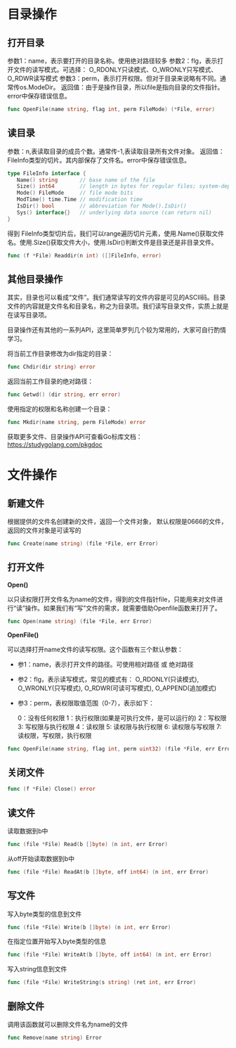 
# 目录操作

## 打开目录

参数1：name，表示要打开的目录名称。使用绝对路径较多
参数2：flg，表示打开文件的读写模式。可选择：
    O_RDONLY只读模式、O_WRONLY只写模式、O_RDWR读写模式
参数3：perm，表示打开权限。但对于目录来说略有不同。通常传os.ModeDir。
返回值：由于是操作目录，所以file是指向目录的文件指针。error中保存错误信息。

```go
func OpenFile(name string, flag int, perm FileMode) (*File, error) 
```

## 读目录

参数：n,表读取目录的成员个数。通常传-1,表读取目录所有文件对象。
返回值：FileInfo类型的切片。其内部保存了文件名。error中保存错误信息。
```go
type FileInfo interface {
   Name() string       // base name of the file
   Size() int64        // length in bytes for regular files; system-dependent for others
   Mode() FileMode     // file mode bits
   ModTime() time.Time // modification time
   IsDir() bool        // abbreviation for Mode().IsDir()
   Sys() interface{}   // underlying data source (can return nil)
}
```
得到 FileInfo类型切片后，我们可以range遍历切片元素，使用.Name()获取文件名。使用.Size()获取文件大小，使用.IsDir()判断文件是目录还是非目录文件。


```go
func (f *File) Readdir(n int) ([]FileInfo, error)
```

## 其他目录操作

其实，目录也可以看成“文件”。我们通常读写的文件内容是可见的ASCII码。目录文件的内容就是文件名和目录名，称之为目录项。我们读写目录文件，实质上就是在读写目录项。

目录操作还有其他的一系列API，这里简单罗列几个较为常用的，大家可自行酌情学习。

将当前工作目录修改为dir指定的目录：
```go
func Chdir(dir string) error
```
返回当前工作目录的绝对路径：
```go
func Getwd() (dir string, err error)
```

使用指定的权限和名称创建一个目录：
```go
func Mkdir(name string, perm FileMode) error
```
获取更多文件、目录操作API可查看Go标库文档： https://studygolang.com/pkgdoc



# 文件操作


## 新建文件

根据提供的文件名创建新的文件，返回一个文件对象，
默认权限是0666的文件，返回的文件对象是可读写的
```go
func Create(name string) (file *File, err Error)
```
## 打开文件

**Open()** 

以只读权限打开文件名为name的文件，得到的文件指针file，只能用来对文件进行“读”操作。如果我们有“写”文件的需求，就需要借助Openfile函数来打开了。
```go
func Open(name string) (file *File, err Error)
```

**OpenFile()** 

可以选择打开name文件的读写权限。这个函数有三个默认参数：

- 参1：name，表示打开文件的路径。可使用相对路径 或 绝对路径

- 参2：flg，表示读写模式，常见的模式有：
O_RDONLY(只读模式), O_WRONLY(只写模式), O_RDWR(可读可写模式), O_APPEND(追加模式)
- 参3：perm，表权限取值范围（0-7），表示如下：

    0：没有任何权限
    1：执行权限(如果是可执行文件，是可以运行的)
    2：写权限
    3: 写权限与执行权限
    4：读权限
    5: 读权限与执行权限
    6: 读权限与写权限
    7: 读权限，写权限，执行权限
```go
func OpenFile(name string, flag int, perm uint32) (file *File, err Error)
```

## 关闭文件

```go
func (f *File) Close() error
```

## 读文件
读取数据到b中
```go
func (file *File) Read(b []byte) (n int, err Error)
```


从off开始读取数据到b中
```go
func (file *File) ReadAt(b []byte, off int64) (n int, err Error)
```

## 写文件

写入byte类型的信息到文件
```go
func (file *File) Write(b []byte) (n int, err Error)
```

在指定位置开始写入byte类型的信息
```go
func (file *File) WriteAt(b []byte, off int64) (n int, err Error)
```

写入string信息到文件
```go
func (file *File) WriteString(s string) (ret int, err Error)
```

## 删除文件

调用该函数就可以删除文件名为name的文件

```go
func Remove(name string) Error
```

